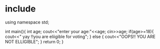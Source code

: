 # include<iostream>
using namespace std;

int main(){
  int age;
  cout<<"enter your age:"<<age;
  cin>>age;
  if(age>=18){
    cout<<" yay !!you are eliigible for voting";
    }
  else {
    cout<<"OOPS!! YOU ARE NOT ELLIGIBLE";
    }
   return 0;
} 
      
